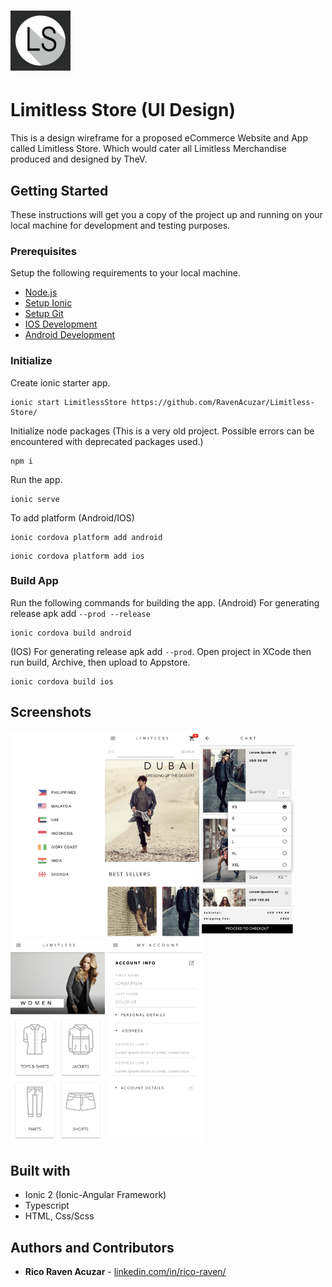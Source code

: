 # ![App Icon](https://github.com/RavenAcuzar/Limitless-Store/blob/master/resources/android/icon/drawable-xhdpi-icon.png) 
# Limitless Store (UI Design)

This is a design wireframe for a proposed eCommerce Website and App called Limitless Store. Which would cater all Limitless Merchandise produced and designed by TheV.

## Getting Started

These instructions will get you a copy of the project up and running on your local machine for development and testing purposes.

### Prerequisites

Setup the following requirements to your local machine.

- [Node.js](https://nodejs.org/en/)
- [Setup Ionic](https://ionicframework.com/docs/intro/cli)
- [Setup Git](https://docs.github.com/en/get-started/quickstart/set-up-git)
- [IOS Development](https://ionicframework.com/docs/developing/ios)
- [Android Development](https://ionicframework.com/docs/developing/android)

### Initialize

Create ionic starter app.
```
ionic start LimitlessStore https://github.com/RavenAcuzar/Limitless-Store/
```
Initialize node packages (This is a very old project. Possible errors can be encountered with deprecated packages used.)
```
npm i
```
Run the app.
```
ionic serve
```
To add platform (Android/IOS)
```
ionic cordova platform add android
```
```
ionic cordova platform add ios
```

### Build App

Run the following commands for building the app.
(Android) For generating release apk add `--prod --release`
```
ionic cordova build android
```
(IOS) For generating release apk add `--prod`. Open project in XCode then run build, Archive, then upload to Appstore.
```
ionic cordova build ios
```

## Screenshots
<img src="https://github.com/RavenAcuzar/Limitless-Store/blob/master/src/assets/img/localhost_8100_(iPhone%20X).png" width="30%"><img src="https://github.com/RavenAcuzar/Limitless-Store/blob/master/src/assets/img/localhost_8100_(iPhone%20X)%20(2).png" width="30%"><img src="https://github.com/RavenAcuzar/Limitless-Store/blob/master/src/assets/img/localhost_8100_(iPhone%20X)%20(4).png" width="30%"> <img src="https://github.com/RavenAcuzar/Limitless-Store/blob/master/src/assets/img/localhost_8100_(iPhone%20X)%20(6).png" width="30%"> <img src="https://github.com/RavenAcuzar/Limitless-Store/blob/master/src/assets/img/localhost_8100_(iPhone%20X)%20(9).png" width="30%">


## Built with

* Ionic 2 (Ionic-Angular Framework)
* Typescript
* HTML, Css/Scss

## Authors and Contributors

* **Rico Raven Acuzar** - [linkedin.com/in/rico-raven/](https://www.linkedin.com/in/rico-raven/)
